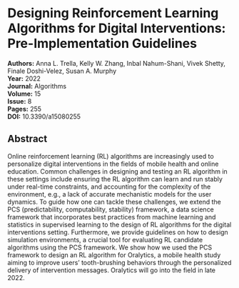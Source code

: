 # Designing Reinforcement Learning Algorithms for Digital Interventions: Pre-Implementation Guidelines

**Authors:** Anna L. Trella, Kelly W. Zhang, Inbal Nahum-Shani, Vivek Shetty, Finale Doshi-Velez, Susan A. Murphy  
**Year:** 2022  
**Journal:** Algorithms  
**Volume:** 15  
**Issue:** 8  
**Pages:** 255  
**DOI:** 10.3390/a15080255  

## Abstract
Online reinforcement learning (RL) algorithms are increasingly used to personalize digital interventions in the fields of mobile health and online education. Common challenges in designing and testing an RL algorithm in these settings include ensuring the RL algorithm can learn and run stably under real-time constraints, and accounting for the complexity of the environment, e.g., a lack of accurate mechanistic models for the user dynamics. To guide how one can tackle these challenges, we extend the PCS (predictability, computability, stability) framework, a data science framework that incorporates best practices from machine learning and statistics in supervised learning to the design of RL algorithms for the digital interventions setting. Furthermore, we provide guidelines on how to design simulation environments, a crucial tool for evaluating RL candidate algorithms using the PCS framework. We show how we used the PCS framework to design an RL algorithm for Oralytics, a mobile health study aiming to improve users’ tooth-brushing behaviors through the personalized delivery of intervention messages. Oralytics will go into the field in late 2022.

